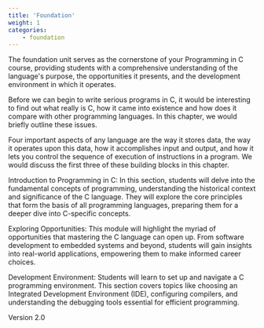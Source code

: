 ```yaml
---
title: 'Foundation'
weight: 1
categories:
    - foundation
---
```


The foundation unit serves as the cornerstone of your Programming in C course, providing students with a comprehensive understanding of the language's purpose, the opportunities it presents, and the development environment in which it operates.

Before we can begin to write serious programs in C, it would be interesting to find out what really is C, how it came into existence and how does it compare with other programming languages. In this chapter, we would briefly outline these issues.

Four important aspects of any language are the way it stores data, the way it operates upon this data, how it accomplishes input and output, and how it lets you control the sequence of execution of instructions in a program. We would discuss the first three of these building blocks in this chapter.

Introduction to Programming in C:
In this section, students will delve into the fundamental concepts of programming, understanding the historical context and significance of the C language. They will explore the core principles that form the basis of all programming languages, preparing them for a deeper dive into C-specific concepts.

Exploring Opportunities:
This module will highlight the myriad of opportunities that mastering the C language can open up. From software development to embedded systems and beyond, students will gain insights into real-world applications, empowering them to make informed career choices.

Development Environment:
Students will learn to set up and navigate a C programming environment. This section covers topics like choosing an Integrated Development Environment (IDE), configuring compilers, and understanding the debugging tools essential for efficient programming.

Version 2.0

